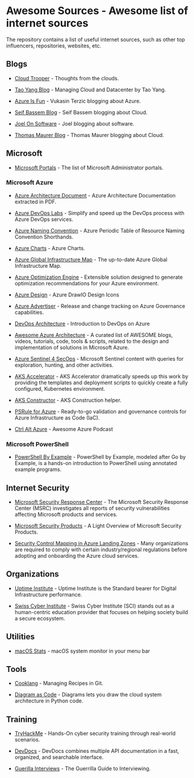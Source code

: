 # Awesome Sources - Awesome list of internet sources

The repository contains a list of useful internet sources, such as other top influencers, repositories, websites, etc.

## Blogs
* [Cloud Trooper](https://blog.cloudtrooper.net/) - Thoughts from the clouds.

* [Tao Yang Blog](https://blog.tyang.org/) - 
Managing Cloud and Datacenter by Tao Yang.

* [Azure Is Fun](https://azureis.fun/) - Vukasin Terzic blogging about Azure.

* [Seif Bassem Blog](https://www.seifbassem.com/) - Seif Bassem blogging about Cloud.

* [Joel On Software](https://www.joelonsoftware.com/) - Joel blogging about software.

* [Thomas Maurer Blog](https://www.thomasmaurer.ch/) - Thomas Maurer blogging about Cloud.

## Microsoft
* [Microsoft Portals](https://msportals.io/) - The list of Microsoft Administrator portals.

### Microsoft Azure
* [Azure Architecture Document](https://lnkd.in/d-fwafaf) - Azure Architecture Documentation extracted in PDF.

* [Azure DevOps Labs](https://www.azuredevopslabs.com/) - Simplify and speed up the DevOps process with Azure DevOps services.

* [Azure Naming Convention](https://justinoconnor.codes/2022/08/19/azure-periodic-table-of-resource-naming-convention-shorthands/) - Azure Periodic Table of Resource Naming Convention Shorthands.

* [Azure Charts](https://www.azurecharts.com/) - Azure Charts.

* [Azure Global Infrastructure Map](https://infrastructuremap.microsoft.com/) - The up-to-date Azure Global Infrastructure Map.

* [Azure Optimization Engine](https://github.com/helderpinto/AzureOptimizationEngine) - Extensible solution designed to generate optimization recommendations for your Azure environment.

* [Azure Design](https://github.com/David-Summers/Azure-Design) - Azure DrawIO Design Icons

* [Azure Advertiser](https://www.azadvertizer.net/) - Release and change tracking on Azure Governance capabilities.

* [DevOps Architecture](https://learn.microsoft.com/en-gb/azure/architecture/guide/devops/devops-start-here) - Introduction to DevOps on Azure

* [Awesome Azure Architecture](https://github.com/lukemurraynz/awesome-azure-architecture) - A curated list of AWESOME blogs, videos, tutorials, code, tools & scripts, related to the design and implementation of solutions in Microsoft Azure.

* [Azure Sentinel 4 SecOps](https://github.com/eshlomo1/Microsoft-Sentinel-4-SecOps) - Microsoft Sentinel content with queries for exploration, hunting, and other activities.

* [AKS Accelerator](https://github.com/Azure/AKS-Construction) - AKS Accelerator dramatically speeds up this work by providing the templates and deployment scripts to quickly create a fully configured, Kubernetes environment.

* [AKS Constructor](https://azure.github.io/AKS-Construction/) - AKS Construction helper.

* [PSRule for Azure](https://azure.github.io/PSRule.Rules.Azure/) - Ready-to-go validation and governance controls for Azure Infrastructure as Code (IaC).


* [Ctrl Alt Azure](https://ctrlaltazure.com/episodes) - Awesome Azure Podcast

### Microsoft PowerShell
* [PowerShell By Example](https://powershellbyexample.dev/) - PowerShell by Example, modeled after Go by Example, is a hands-on introduction to PowerShell using annotated example programs.

## Internet Security    
* [Microsoft Security Response Center](https://msrc.microsoft.com/update-guide/vulnerability) - The Microsoft Security Response Center (MSRC) investigates all reports of security vulnerabilities affecting Microsoft products and services.

* [Microsoft Security Products](https://techcommunity.microsoft.com/t5/core-infrastructure-and-security/a-light-overview-of-microsoft-security-products/ba-p/3256279?WT.mc_id=modinfra-00000-rotrent&fbclid=IwAR0PSZwpbak9IPkVz8F0ZuRM29lugpc1EtfqS4iOPBHiRyNEX8F61xBS_sY) - A Light Overview of Microsoft Security Products.

* [Security Control Mapping in Azure Landing Zones](https://learn.microsoft.com/en-us/azure/cloud-adoption-framework/ready/control-mapping/security-control-mapping?WT.mc_id=linkedin) - Many organizations are required to comply with certain industry/regional regulations before adopting and onboarding the Azure cloud services.

## Organizations 
* [Uptime Institute](https://uptimeinstitute.com/) - Uptime Institute is the Standard bearer for Digital Infrastructure performance.

* [Swiss Cyber Institute](https://swisscyberinstitute.com/) - Swiss Cyber Institute (SCI) stands out as a human-centric education provider that focuses on helping society build a secure ecosystem.

## Utilities
* [macOS Stats](https://github.com/exelban/stats) - macOS system monitor in your menu bar

## Tools
* [Cooklang](https://briansunter.com/blog/cooklang/) - Managing Recipes in Git.

* [Diagram as Code](https://github.com/mingrammer/diagrams) - Diagrams lets you draw the cloud system architecture in Python code.

## Training
* [TryHackMe](https://tryhackme.com/) - Hands-On cyber security training through real-world scenarios.

* [DevDocs](https://devdocs.io/) - DevDocs combines multiple API documentation in a fast, organized, and searchable interface.

* [Guerilla Interviews](https://www.joelonsoftware.com/2006/10/25/the-guerrilla-guide-to-interviewing-version-30/) - The Guerrilla Guide to Interviewing.
